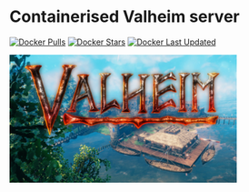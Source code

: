 # Containerised Valheim server
[![Docker Pulls](https://img.shields.io/badge/dynamic/json?color=red&label=pulls&query=pull_count&url=https%3A%2F%2Fhub.docker.com%2Fv2%2Frepositories%2Fsierra1011%2Fvalheim%2F?style=flat-square&color=E68523&logo=docker&logoColor=white)](https://hub.docker.com/r/sierra1011/valheim)
[![Docker Stars](https://img.shields.io/badge/dynamic/json?color=red&label=stars&query=star_count&url=https%3A%2F%2Fhub.docker.com%2Fv2%2Frepositories%sierra1011%2Fvalheim%2F?style=flat-square&color=E68523&logo=docker&logoColor=white)](https://hub.docker.com/r/sierra1011/valheim)
[![Docker Last Updated](https://img.shields.io/badge/dynamic/json?color=red&label=Last%20Update&query=last_updated&url=https%3A%2F%2Fhub.docker.com%2Fv2%2Frepositories%2Fsierra1011%2Fvalheim%2F?style=flat-square&color=E68523&logo=docker&logoColor=white)](https://hub.docker.com/r/sierra1011/valheim)

![Cover](https://raw.githubusercontent.com/sierra1011/valheim/main/valheim.png)

